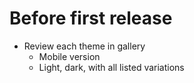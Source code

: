 # Before first release

* Review each theme in gallery
  - Mobile version
  - Light, dark, with all listed variations 
